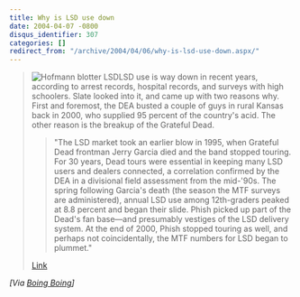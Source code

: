 ```yaml
---
title: Why is LSD use down
date: 2004-04-07 -0800
disqus_identifier: 307
categories: []
redirect_from: "/archive/2004/04/06/why-is-lsd-use-down.aspx/"
---
```


> ![Hofmann blotter
> LSD](http://www.boingboing.net/images/hofmann.jpg)LSD use is way down
> in recent years, according to arrest records, hospital records, and
> surveys with high schoolers. Slate looked into it, and came up with
> two reasons why. First and foremost, the DEA busted a couple of guys
> in rural Kansas back in 2000, who supplied 95 percent of the country's
> acid. The other reason is the breakup of the Grateful Dead.
>
> > "The LSD market took an earlier blow in 1995, when Grateful Dead
> > frontman Jerry Garcia died and the band stopped touring. For 30
> > years, Dead tours were essential in keeping many LSD users and
> > dealers connected, a correlation confirmed by the DEA in a
> > divisional field assessment from the mid-'90s. The spring following
> > Garcia's death (the season the MTF surveys are administered), annual
> > LSD use among 12th-graders peaked at 8.8 percent and began their
> > slide. Phish picked up part of the Dead's fan base—and presumably
> > vestiges of the LSD delivery system. At the end of 2000, Phish
> > stopped touring as well, and perhaps not coincidentally, the MTF
> > numbers for LSD began to plummet."
>
> [Link](http://slate.msn.com/id/2098109)

*[Via [Boing
Boing](http://www.boingboing.net/2004/04/06/why_is_lsd_use_down.html)]*

